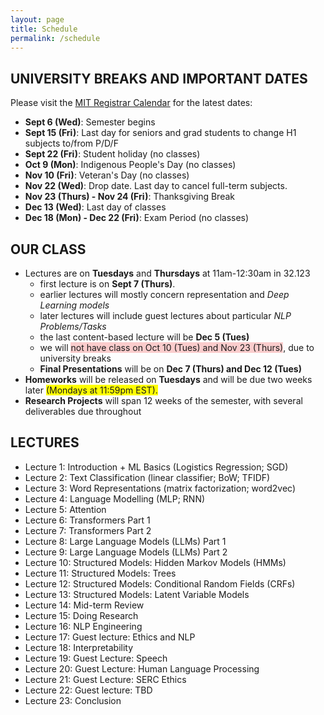 ```yaml
---
layout: page
title: Schedule
permalink: /schedule
---
```

## UNIVERSITY BREAKS AND IMPORTANT DATES
Please visit the [MIT Registrar Calendar](https://registrar.mit.edu/calendar) for the latest dates:
- **Sept 6 (Wed)**: Semester begins
- **Sept 15 (Fri)**: Last day for seniors and grad students to change H1 subjects to/from P/D/F
- **Sept 22 (Fri)**: Student holiday (no classes)
- **Oct 9 (Mon)**: Indigenous People's Day (no classes)
- **Nov 10 (Fri)**: Veteran's Day (no classes)
- **Nov 22 (Wed)**: Drop date. Last day to cancel full-term subjects.
- **Nov 23 (Thurs) - Nov 24 (Fri)**: Thanksgiving Break
- **Dec 13 (Wed)**: Last day of classes
- **Dec 18 (Mon) - Dec 22 (Fri)**: Exam Period (no classes)

## OUR CLASS
- Lectures are on **Tuesdays** and **Thursdays** at 11am-12:30am in 32.123
	- first lecture is on **Sept 7 (Thurs)**.
	- earlier lectures will mostly concern representation and _Deep Learning models_
	- later lectures will include guest lectures about particular _NLP Problems/Tasks_
	- the last content-based lecture will be **Dec 5 (Tues)**
	- we will <span style="background-color: #FACCCC">not have class on Oct 10 (Tues) and Nov 23 (Thurs)</span>, due to university breaks
	- **Final Presentations** will be on **Dec 7 (Thurs) and Dec 12 (Tues)**
- **Homeworks** will be released on **Tuesdays** and will be due two weeks later <span style="background-color: #FFFF00">(Mondays at 11:59pm EST).</span>
- **Research Projects** will span 12 weeks of the semester, with several deliverables due throughout

## LECTURES
- Lecture 1: Introduction + ML Basics (Logistics Regression; SGD)
- Lecture 2: Text Classification (linear classifier; BoW; TFIDF)
- Lecture 3: Word Representations (matrix factorization; word2vec) 
- Lecture 4: Language Modelling (MLP; RNN) 
- Lecture 5: Attention
- Lecture 6: Transformers Part 1
- Lecture 7: Transformers Part 2
- Lecture 8: Large Language Models (LLMs) Part 1
- Lecture 9: Large Language Models (LLMs) Part 2
- Lecture 10: Structured Models: Hidden Markov Models (HMMs)
- Lecture 11: Structured Models: Trees
- Lecture 12: Structured Models: Conditional Random Fields (CRFs)
- Lecture 13: Structured Models: Latent Variable Models
- Lecture 14: Mid-term Review
- Lecture 15: Doing Research
- Lecture 16: NLP Engineering
- Lecture 17: Guest lecture: Ethics and NLP
- Lecture 18: Interpretability
- Lecture 19: Guest Lecture: Speech
- Lecture 20: Guest Lecture: Human Language Processing
- Lecture 21: Guest Lecture: SERC Ethics
- Lecture 22: Guest lecture: TBD
- Lecture 23: Conclusion


